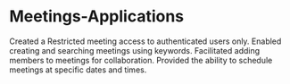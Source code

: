 
# Meetings-Applications
Created a Restricted meeting access to authenticated users only. 
Enabled creating and searching meetings using keywords. 
Facilitated adding members to meetings for collaboration. 
Provided the ability to schedule meetings at specific dates and times.
